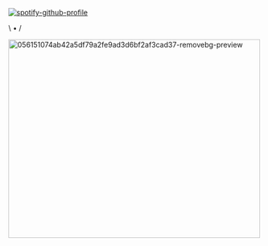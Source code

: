 [![spotify-github-profile](https://spotify-github-profile.kittinanx.com/api/view?uid=31hfllvbh7iwpmd2tjumyadidjwe&cover_image=true&theme=natemoo-re&show_offline=false&background_color=121212&interchange=false&bar_color=584082&bar_color_cover=false)](https://github.com/kittinan/spotify-github-profile)

 \ • /
 
<img width="500" height="394" alt="056151074ab42a5df79a2fe9ad3d6bf2af3cad37-removebg-preview" src="https://github.com/user-attachments/assets/3c4aa488-01f9-497a-bd61-b22bb304325a" />
                         
